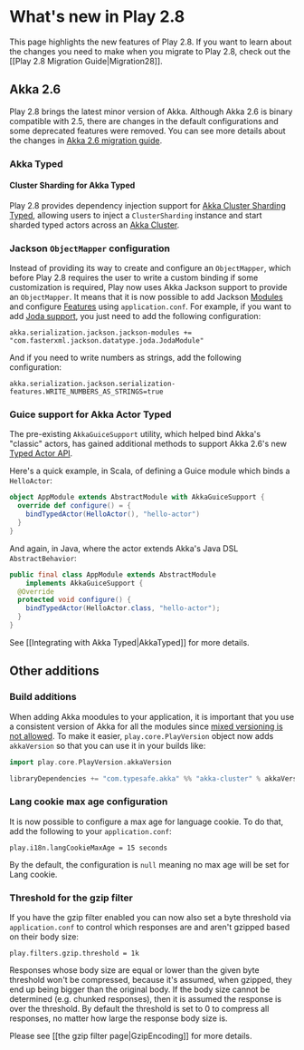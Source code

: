 <!--- Copyright (C) 2009-2019 Lightbend Inc. <https://www.lightbend.com> -->
# What's new in Play 2.8

This page highlights the new features of Play 2.8. If you want to learn about the changes you need to make when you migrate to Play 2.8, check out the [[Play 2.8 Migration Guide|Migration28]].

## Akka 2.6

Play 2.8 brings the latest minor version of Akka. Although Akka 2.6 is binary compatible with 2.5, there are changes in the default configurations and some deprecated features were removed. You can see more details about the changes in [Akka 2.6 migration guide][akka-migration-guide].

[akka-migration-guide]: https://doc.akka.io/docs/akka/2.6/project/migration-guide-2.5.x-2.6.x.html

### Akka Typed

#### Cluster Sharding for Akka Typed

Play 2.8 provides dependency injection support for [Akka Cluster Sharding Typed](https://doc.akka.io/docs/akka/2.6/typed/cluster-sharding.html), allowing users to inject a `ClusterSharding` instance and start sharded typed actors across an [Akka Cluster](https://doc.akka.io/docs/akka/2.6/typed/cluster.html).

### Jackson `ObjectMapper` configuration

Instead of providing its way to create and configure an `ObjectMapper`, which before Play 2.8 requires the user to write a custom binding if some customization is required, Play now uses Akka Jackson support to provide an `ObjectMapper`. It means that it is now possible to add Jackson [Modules](http://fasterxml.github.io/jackson-databind/javadoc/2.9/com/fasterxml/jackson/databind/Module.html) and configure [Features](https://github.com/FasterXML/jackson-databind/wiki/JacksonFeatures) using `application.conf`. For example, if you want to add [Joda support](https://github.com/FasterXML/jackson-datatype-joda), you just need to add the following configuration:

```HOCON
akka.serialization.jackson.jackson-modules += "com.fasterxml.jackson.datatype.joda.JodaModule"
```

And if you need to write numbers as strings, add the following configuration:

```HOCON
akka.serialization.jackson.serialization-features.WRITE_NUMBERS_AS_STRINGS=true
```

### Guice support for Akka Actor Typed

The pre-existing `AkkaGuiceSupport` utility, which helped bind Akka's "classic" actors, has gained additional methods to support Akka 2.6's new [Typed Actor API][].

[Typed Actor API]: https://doc.akka.io/docs/akka/2.6/typed/actors.html

Here's a quick example, in Scala, of defining a Guice module which binds a `HelloActor`:

```scala
object AppModule extends AbstractModule with AkkaGuiceSupport {
  override def configure() = {
    bindTypedActor(HelloActor(), "hello-actor")
  }
}
```

And again, in Java, where the actor extends Akka's Java DSL `AbstractBehavior`:

```java
public final class AppModule extends AbstractModule
    implements AkkaGuiceSupport {
  @Override
  protected void configure() {
    bindTypedActor(HelloActor.class, "hello-actor");
  }
}
```

See [[Integrating with Akka Typed|AkkaTyped]] for more details.

## Other additions

### Build additions

When adding Akka moodules to your application, it is important that you use a consistent version of Akka for all the modules since [mixed versioning is not allowed](https://doc.akka.io/docs/akka/current/common/binary-compatibility-rules.html#mixed-versioning-is-not-allowed). To make it easier, `play.core.PlayVersion` object now adds `akkaVersion` so that you can use it in your builds like:

```scala
import play.core.PlayVersion.akkaVersion

libraryDependencies += "com.typesafe.akka" %% "akka-cluster" % akkaVersion
```

### Lang cookie max age configuration

It is now possible to configure a max age for language cookie. To do that, add the following to your `application.conf`:

```HOCON
play.i18n.langCookieMaxAge = 15 seconds
```

By the default, the configuration is `null` meaning no max age will be set for Lang cookie.

### Threshold for the gzip filter

If you have the gzip filter enabled you can now also set a byte threshold via `application.conf` to control which responses are and aren't gzipped based on their body size:

```HOCON
play.filters.gzip.threshold = 1k
```
Responses whose body size are equal or lower than the given byte threshold won't be compressed, because it's assumed, when gzipped, they end up being bigger than the original body.
If the body size cannot be determined (e.g. chunked responses), then it is assumed the response is over the threshold.
By default the threshold is set to 0 to compress all responses, no matter how large the response body size is.

Please see [[the gzip filter page|GzipEncoding]] for more details.
